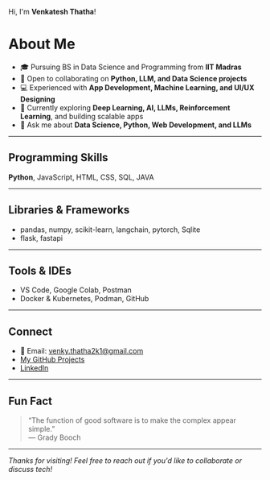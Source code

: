 

Hi, I'm **Venkatesh Thatha**!
# About Me
- 🎓 Pursuing BS in Data Science and Programming from **IIT Madras**
- 🤝 Open to collaborating on **Python, LLM, and Data Science projects**
- 💻 Experienced with **App Development, Machine Learning, and UI/UX Designing**
- 🚀 Currently exploring **Deep Learning, AI, LLMs, Reinforcement Learning**, and building scalable apps
- 💬 Ask me about **Data Science, Python, Web Development, and LLMs**

---

## Programming Skills

**Python**, JavaScript, HTML, CSS, SQL, JAVA

---

## Libraries & Frameworks

- pandas, numpy, scikit-learn, langchain, pytorch, Sqlite
- flask, fastapi

---

## Tools & IDEs

- VS Code, Google Colab, Postman
- Docker & Kubernetes, Podman, GitHub

---

## Connect

- 📧 Email: [venky.thatha2k1@gmail.com](mailto:venky.thatha2k1@gmail.com)
- [My GitHub Projects](https://github.com/venkatesh-thatha?tab=repositories)
- [LinkedIn](#) <!-- Add your LinkedIn link here if you want -->

---

## Fun Fact

> “The function of good software is to make the complex appear simple.”  
> — Grady Booch

---

*Thanks for visiting! Feel free to reach out if you'd like to collaborate or discuss tech!*
